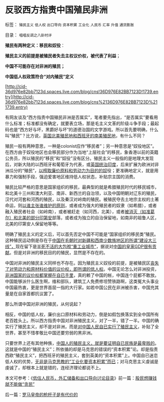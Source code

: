 # 反驳西方指责中国殖民非洲

标签： `殖民主义` `低人权` `出口导向` `资本积累` `工业化` `人民币` `汇率` `升值` `通货膨胀` 

目录： `唱唱反调之八卦时评`

**殖民有两种定义：移民和奴役**：

**殖民主义的前提是被殖民者失去主权议价权，被代表了利益**；

**中国不可能存在对非洲的殖民；**

**中国低人权政策符合“对内殖民”定义**

[http://cid-36d976e82bb7123d.spaces.live.com/blog/cns!36D976E82BB7123D!1739.entry](http://cid-36d976e82bb7123d.spaces.live.com/blog/cns%2136D976E82BB7123D%211739.entry)

有网友谈及“西方指责中国殖民非洲是否属实”，笔者要先指出，“是否属实”要看用什么标准；标准都没有确定，就要表立场，那是毛主义文革的阶级斗争手段；最起码也是“西方好与坏，黑爵好与坏”的道德治国的文字游戏。所以首先要明确，什么叫“殖民”？比方说，[英国北美殖民地和西班牙的南美殖民地](../../../2008/3/22/《爱国者》后谈北美独立战争的政治经济外交军事史.md)，有什么不同？

殖民一般有两种意思，一种是colonist应作“移民者”；另一种意思是“奴役地区”。在西方由于奴役地区也会移民部分作为当地“上层社会”的移民，象香港以前的英籍公务员，所以殖民的“移民”和“奴役”没有区分。殖民主义一般指的是地理大发现后，对新大陆的以西班牙和葡萄牙为代表，或[英国统治印度](../../../2008/12/20/英殖民帝国终结，是经济理由.md)，后来扩展为欧洲对非洲瓜分的“殖民”，[以榨取廉价原料和劳动力为目的的奴](../../../2010/4/23/每一个美元都滴着中国穷人奉献鲜血.md)役；更准确地定义，就是用暴力和强制手段，强迫爱害地区维持低人权状态，补贴宗主国的消费。

殖民比较严格的意思是国家组织的移民，最典型的就是希腊殖民时代的移民城市，和北美十三州和澳大利亚、南非、新西兰的自治领，以及中国明朝对辽东的殖民，汉代对河套和河西的殖民，以及秦汉对岭南的殖民。被殖民夺去土地宗主权的土著命运，则[以谁主张谁维护的原则](../../../2009/9/3/谁主张谁维护，妥协是实力平衡的结果.md)，或者成为强大的殖民者的奴隶（如希腊），或者融入殖民者社会（如岭南），或者被赶走（如河西，北美），或者[被消灭（如准葛尔）和北美的部分印第安](../../../2009/7/6/美国残酷屠杀印第安人的历史真相.md)部落，或者成为独立的自治保留地，如南非的祖鲁人区，北美的印第安人保留地等等。

明确了殖民主义的定义后，可以首先否定中国不可能是“国家组织的移民类”殖民。这种殖民运动倒是存在于[中国在毛朝时对新疆和西南少数族地区的所谓“建设大三线”，](../../../2009/10/16/人为的城市化和人为毁灭工商业城市.md)现在留下是[半死不活的大包袱“重工业城市”](../../../2007/11/18/绝症中的国企，人民币不升值，农民就太苦了.md)，据说对[中国的皇家GDP很有贡献](../../../2010/5/30/只有资本主义才存在社会保障.md)。但是对非洲的移民目的的殖民，显然是不存在的。

中国对非洲的殖民主义同样也不存在。因为殖民主义奴役的前提，是被殖民区[丧失了对劳动力和原材料价值的议价权，即所谓的低人权](../../../2010/6/7/“牛奶倒入大海”的积极意义.md)。中国无论怎么对非洲投资，[非洲国家的议价权都掌握在自已手里](../../../2009/9/9/人权是科斯交易成本理论的前提即议价权.md)，真的赖了中国的帐，中国连个屁都不敢放。中国能够派什么医生啊，维和部队，建筑工人免费修坦赞铁路啊，这类冤大头事业中国最热衷，更是世界首屈一指的大行家。如若中国公民在非洲被杀害，中国充其量是在自家首都抗议罢了。

那么所谓中国对非洲的殖民，从何说起？

相反，中国的低人权，廉价出口原材料和劳动力，倒是如假包换落实到全中国所有老百姓头上。所以西方指责中国对非洲殖民主义，对了一半，错了一半。中国的确实行了殖民主义，却不是对非洲，而是[对中国人民自已实行了殖民主义](../../../2007/8/27/中国社会利益大动脉出血.md)，补贴了全世界，甚至不惜孝敬比中国还要穷弱的黑非洲。

只要世界上还有其他种族，[中国人的殖民主义，就是要证明自已民族是最卑贱的](../../../2007/11/27/人民币如何升值？中国向世界廉价献血不可继续！.md)。这就是中国的“殖民主义”；所依循的却是马克思的错误的“资本积累”论。却是指责西欧“殖民主义”，把西班牙的殖民主义，套到英美的“资本积累”上。中国自已迷恋低人权的优势，[无非是马克思教的“工业化要资本积累”而已](../../../2010/8/27/罗马屯积金银制造通胀;300年货币崩溃只用了三年！.md)；对马克思主义虔诚是虔诚了，却根本上就是错的，连经济理论都说不上。

本文可参考：《[低估人民币，外汇储备和出口导向讨论目录](../../../2010/4/26/低估人民币，外汇储备和出口导向讨论目录.md)》前一篇：[股民想赚钱就不能做“贪民”](../../../2010/8/31/股民想赚钱就不能做“贪民”.md)

后一篇：[罗马皇帝的枪杆子是有代价的](../../../2010/8/31/罗马皇帝的枪杆子是有代价的.md)